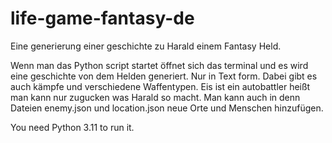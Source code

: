 # life-game-fantasy-de
Eine generierung einer geschichte zu Harald einem Fantasy Held.  

Wenn man das Python script startet öffnet sich das terminal und es wird eine geschichte von dem Helden generiert. Nur in Text form. Dabei gibt es auch kämpfe und verschiedene Waffentypen. Eis ist ein autobattler heißt man kann nur zugucken was Harald so macht.
Man kann auch in denn Dateien enemy.json und location.json neue Orte und Menschen hinzufügen. 


You need Python 3.11 to run it.
